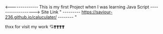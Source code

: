 <-------------- This is my first Project when I was learning Java Script ------------------->
Site Link " --------- https://saviour-236.github.io/caluculater/ -------- "

thxx for visit my work 💘❣️❣️❣️❣️
